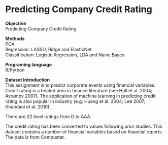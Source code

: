 Predicting Company Credit Rating
===

**Objective**   
Predicting Company Credit Rating

**Methods**  
PCA  
Regression: LASSO, Ridge and ElasticNet  
Classification: Logistic Regression, LDA and Naive Bayes  

**Programing language**  
R/Python  


**Dataset Introduction**  
This assignment is to predict corporate events using financial variables. Credit rating is a heated area in finance literature (see Hull et al. 2004; Avramov 2007). The application of machine learning in predicting credit rating is also popular in industry (e.g. Huang et al. 2004; Lee 2007; Khandani et al. 2010).

There are 22 level ratings from D to AAA.

The credit rating has been converted to values following prior studies. This dataset contains a number of financial variables based on financial reports. The data is from Compustat.
